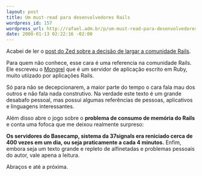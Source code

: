 ```yaml
--- 
layout: post
title: Um must-read para desenvolvedores Rails
wordpress_id: 157
wordpress_url: http://rafael.adm.br/p/um-must-read-para-desenvolvedores-rails/
date: 2008-01-13 02:22:16 -02:00
---
```

Acabei de ler o <a href="http://www.zedshaw.com/rants/rails_is_a_ghetto.html">post do Zed sobre a decisão de largar a comunidade Rails</a>.

Para quem não conhece, esse cara é uma referencia na comunidade Rails. Ele escreveu o <a href="http://mongrel.rubyforge.org/">Mongrel</a> que é um servidor de aplicação escrito em Ruby, muito utiizado por aplicações Rails.

Só para não se decepcionarem, a maior parte do tempo o cara fala mau dos outros e não fala nada construtivo. Na verdade este texto é um grande desabafo pessoal, mas possui algumas referências de pessoas, aplicativos e linguagens interessantes.

Além disso abre o jogo sobre o <span style="font-weight: bold">problema de consumo de memória do Rails</span> e conta uma fofoca que me deixou realmente surpreso:

<span style="font-weight: bold"> Os servidores do Basecamp, sistema da 37signals era reniciado cerca de 400 vezes em um dia, ou seja praticamente a cada 4 minutos.</span>
Enfim, embora seja um texto grande e repleto de alfinetadas e problemas pessoais do autor, vale apena a leitura.

Abraços e até a próxima.
